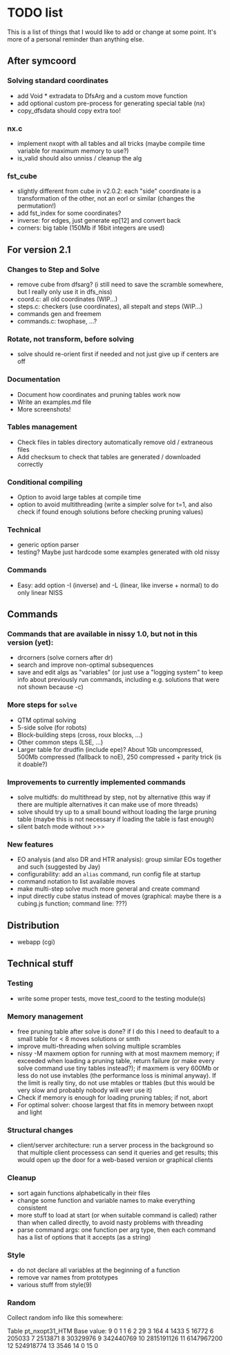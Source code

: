 # TODO list

This is a list of things that I would like to add or change at some point.
It's more of a personal reminder than anything else.

## After symcoord
### Solving standard coordinates
* add Void * extradata to DfsArg and a custom move function
* add optional custom pre-process for generating special table (nx)
* copy_dfsdata should copy extra too!
### nx.c
* implement nxopt with all tables and all tricks
  (maybe compile time variable for maximum memory to use?)
* is_valid should also unniss / cleanup the alg
### fst_cube
* slightly different from cube in v2.0.2: each "side" coordinate
  is a transformation of the other, not an eorl or similar (changes
  the permutation!)
* add fst_index for some coordinates?
* inverse: for edges, just generate ep[12] and convert back
* corners: big table (150Mb if 16bit integers are used)

## For version 2.1
### Changes to Step and Solve
* remove cube from dfsarg? (i still need to save the scramble somewhere,
  but I really only use it in dfs_niss)
* coord.c: all old coordinates (WIP...)
* steps.c: checkers (use coordinates), all stepalt and steps (WIP...)
* commands gen and freemem
* commands.c: twophase, ...?
### Rotate, not transform, before solving
* solve should re-orient first if needed and not just give up if centers are off
### Documentation
* Document how coordinates and pruning tables work now
* Write an examples.md file
* More screenshots!
### Tables management
* Check files in tables directory automatically remove old / extraneous files
* Add checksum to check that tables are generated / downloaded correctly
### Conditional compiling
* Option to avoid large tables at compile time
* option to avoid multithreading (write a simpler solve for t=1, and also
  check if found enough solutions before checking pruning values)
### Technical
* generic option parser
* testing? Maybe just hardcode some examples generated with old nissy
### Commands
* Easy: add option -I (inverse) and -L (linear, like inverse + normal)
  to do only linear NISS

## Commands

### Commands that are available in nissy 1.0, but not in this version (yet):
* drcorners (solve corners after dr)
* search and improve non-optimal subsequences
* save and edit algs as "variables"
  (or just use a "logging system" to keep info about previously run commands,
including e.g. solutions that were not shown because -c)

### More steps for `solve`
* QTM optimal solving
* 5-side solve (for robots)
* Block-building steps (cross, roux blocks, ...)
* Other common steps (LSE, ...)
* Larger table for drudfin (include epe)? About 1Gb uncompressed,
  500Mb compressed (fallback to noE), 250 compressed + parity trick
  (is it doable?)

### Improvements to currently implemented commands
* solve multidfs: do multithread by step, not by alternative (this way
  if there are multiple alternatives it can make use of more threads)
* solve should try up to a small bound without loading the large pruning table
  (maybe this is not necessary if loading the table is fast enough)
* silent batch mode without >>>

### New features
* EO analysis (and also DR and HTR analysis): group similar EOs together
  and such (suggested by Jay)
* configurability: add an `alias` command, run config file at startup
* command notation to list available moves
* make multi-step solve much more general and create command
* input directly cube status instead of moves
  (graphical: maybe there is a cubing.js function; command line: ???)

## Distribution
* webapp (cgi)

## Technical stuff

### Testing
* write some proper tests, move test_coord to the testing module(s)

### Memory management
* free pruning table after solve is done? if I do this I need to deafault to a
  small table for < 8 moves solutions or smth
* improve multi-threading when solving multiple scrambles
* nissy -M maxmem option for running with at most maxmem memory; if exceeded
  when loading a pruning table, return failure (or make every solve command
  use tiny tables instead?); if maxmem is very 600Mb or
  less do not use invtables (the performance loss is minimal anyway). If the
  limit is really tiny, do not use mtables or ttables (but this would be
  very slow and probably nobody will ever use it)
* Check if memory is enough for loading pruning tables; if not, abort
* For optimal solver: choose largest that fits in memory between nxopt and light

### Structural changes
* client/server architecture: run a server process in the background so that
  multiple client processess can send it queries and get results; this would
  open up the door for a web-based version or graphical clients

### Cleanup
* sort again functions alphabetically in their files
* change some function and variable names to make everything consistent
* more stuff to load at start (or when suitable command is called) rather
  than when called directly, to avoid nasty problems with threading
* parse command args: one function per arg type, then each command has
  a list of options that it accepts (as a string)

### Style
* do not declare all variables at the beginning of a function
* remove var names from prototypes
* various stuff from style(9)

### Random
Collect random info like this somewhere:

Table pt_nxopt31_HTM
Base value: 9
0               1
1               6
2              29
3             164
4            1433
5           16772
6          205033
7         2513871
8        30329976
9       342440769
10     2815191126
11     6147967200
12      524918774
13           3546
14              0
15              0
